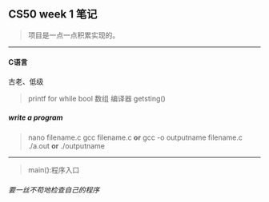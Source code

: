 ## CS50 week 1 笔记
>项目是一点一点积累实现的。

***
#### C语言
古老、低级
>printf
>for
>while
>bool
>数组
>编译器
>getsting()

##### write a program
>nano filename.c
>gcc filename.c  **or** gcc -o outputname filename.c
>./a.out   **or**  ./outputname

***
>main():程序入口

###### 要一丝不苟地检查自己的程序 


